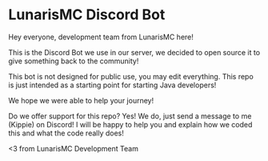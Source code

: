 # LunarisMC Discord Bot

Hey everyone, development team from LunarisMC here!

This is the Discord Bot we use in our server, we decided to open source it to give something back to the community! 

This bot is not designed for public use, you may edit everything. This repo is just intended as a starting point for starting Java developers! 

We hope we were able to help your journey!

Do we offer support for this repo? Yes! We do, just send a message to me (Kippie) on Discord! I will be happy to help you and explain how we coded this and what the code really does!



<3 from LunarisMC Development Team

